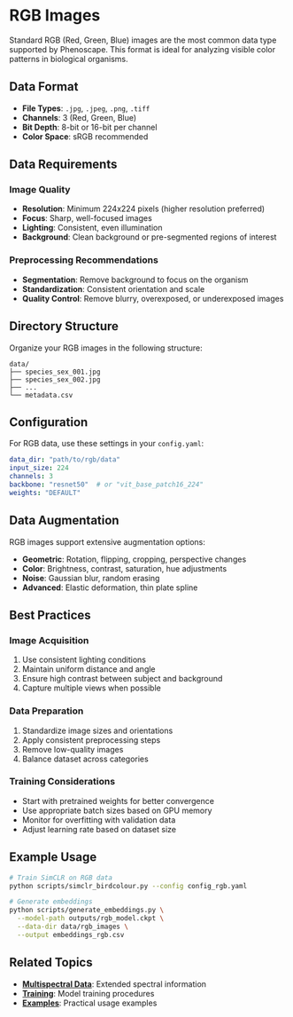 # RGB Images

Standard RGB (Red, Green, Blue) images are the most common data type supported by Phenoscape. This format is ideal for analyzing visible color patterns in biological organisms.

## Data Format

- **File Types**: `.jpg`, `.jpeg`, `.png`, `.tiff`
- **Channels**: 3 (Red, Green, Blue)
- **Bit Depth**: 8-bit or 16-bit per channel
- **Color Space**: sRGB recommended

## Data Requirements

### Image Quality
- **Resolution**: Minimum 224x224 pixels (higher resolution preferred)
- **Focus**: Sharp, well-focused images
- **Lighting**: Consistent, even illumination
- **Background**: Clean background or pre-segmented regions of interest

### Preprocessing Recommendations
- **Segmentation**: Remove background to focus on the organism
- **Standardization**: Consistent orientation and scale
- **Quality Control**: Remove blurry, overexposed, or underexposed images

## Directory Structure

Organize your RGB images in the following structure:

```
data/
├── species_sex_001.jpg
├── species_sex_002.jpg
├── ...
└── metadata.csv
```


## Configuration

For RGB data, use these settings in your `config.yaml`:

```yaml
data_dir: "path/to/rgb/data"
input_size: 224
channels: 3
backbone: "resnet50"  # or "vit_base_patch16_224"
weights: "DEFAULT"
```

## Data Augmentation

RGB images support extensive augmentation options:

- **Geometric**: Rotation, flipping, cropping, perspective changes
- **Color**: Brightness, contrast, saturation, hue adjustments
- **Noise**: Gaussian blur, random erasing
- **Advanced**: Elastic deformation, thin plate spline

## Best Practices

### Image Acquisition
1. Use consistent lighting conditions
2. Maintain uniform distance and angle
3. Ensure high contrast between subject and background
4. Capture multiple views when possible

### Data Preparation
1. Standardize image sizes and orientations
2. Apply consistent preprocessing steps
3. Remove low-quality images
4. Balance dataset across categories

### Training Considerations
- Start with pretrained weights for better convergence
- Use appropriate batch sizes based on GPU memory
- Monitor for overfitting with validation data
- Adjust learning rate based on dataset size

## Example Usage

```bash
# Train SimCLR on RGB data
python scripts/simclr_birdcolour.py --config config_rgb.yaml

# Generate embeddings
python scripts/generate_embeddings.py \
  --model-path outputs/rgb_model.ckpt \
  --data-dir data/rgb_images \
  --output embeddings_rgb.csv
```

## Related Topics

- **[Multispectral Data](multispectral.md)**: Extended spectral information
- **[Training](../simclr/training.md)**: Model training procedures
- **[Examples](../examples/basic.md)**: Practical usage examples
